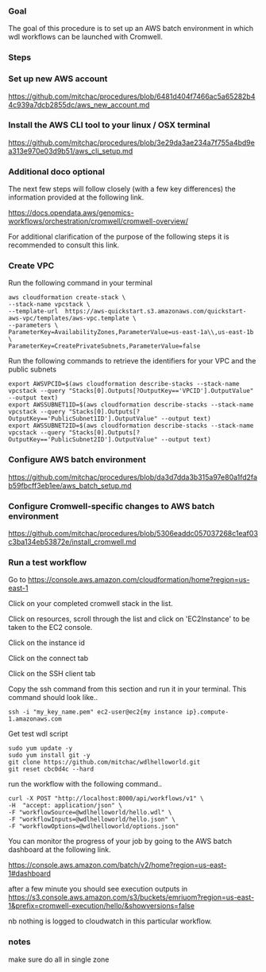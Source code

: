 
### Goal 
The goal of this procedure is to set up an AWS batch environment in which wdl workflows can be launched with Cromwell. 

### Steps

### Set up new AWS account

https://github.com/mitchac/procedures/blob/6481d404f7466ac5a65282b44c939a7dcb2855dc/aws_new_account.md

### Install the AWS CLI tool to your linux / OSX terminal

https://github.com/mitchac/procedures/blob/3e29da3ae234a7f755a4bd9ea313e970e03d9b51/aws_cli_setup.md

### Additional doco optional

The next few steps will follow closely (with a few key differences) the information provided at the following link. 

https://docs.opendata.aws/genomics-workflows/orchestration/cromwell/cromwell-overview/

For additional clarification of the purpose of the following steps it is recommended to consult this link. 

### Create VPC

Run the following command in your terminal

```
aws cloudformation create-stack \
--stack-name vpcstack \
--template-url  https://aws-quickstart.s3.amazonaws.com/quickstart-aws-vpc/templates/aws-vpc.template \
--parameters \
ParameterKey=AvailabilityZones,ParameterValue=us-east-1a\\,us-east-1b \
ParameterKey=CreatePrivateSubnets,ParameterValue=false
```

Run the following commands to retrieve the identifiers for your VPC and the public subnets

```
export AWSVPCID=$(aws cloudformation describe-stacks --stack-name vpcstack --query "Stacks[0].Outputs[?OutputKey=='VPCID'].OutputValue" --output text)
export AWSSUBNET1ID=$(aws cloudformation describe-stacks --stack-name vpcstack --query "Stacks[0].Outputs[?OutputKey=='PublicSubnet1ID'].OutputValue" --output text)
export AWSSUBNET2ID=$(aws cloudformation describe-stacks --stack-name vpcstack --query "Stacks[0].Outputs[?OutputKey=='PublicSubnet2ID'].OutputValue" --output text)
```

### Configure AWS batch environment

https://github.com/mitchac/procedures/blob/da3d7dda3b315a97e80a1fd2fab59fbcff3eb1ee/aws_batch_setup.md


### Configure Cromwell-specific changes to AWS batch environment

https://github.com/mitchac/procedures/blob/5306eaddc057037268c1eaf03c3ba134eb53872e/install_cromwell.md

### Run a test workflow

Go to https://console.aws.amazon.com/cloudformation/home?region=us-east-1

Click on your completed cromwell stack in the list.

Click on resources, scroll through the list and click on 'EC2Instance' to be taken to the EC2 console.

Click on the instance id

Click on the connect tab

Click on the SSH client tab 

Copy the ssh command from this section and run it in your terminal. This command should look like..

```
ssh -i "my_key_name.pem" ec2-user@ec2{my instance ip}.compute-1.amazonaws.com
```
Get test wdl script 
```
sudo yum update -y
sudo yum install git -y
git clone https://github.com/mitchac/wdlhelloworld.git
git reset cbc0d4c --hard
```
run the workflow with the following command..
```
curl -X POST "http://localhost:8000/api/workflows/v1" \
-H  "accept: application/json" \
-F "workflowSource=@wdlhelloworld/hello.wdl" \
-F "workflowInputs=@wdlhelloworld/hello.json" \
-F "workflowOptions=@wdlhelloworld/options.json"
```
You can monitor the progress of your job by going to the AWS batch dashboard at the following link.

https://console.aws.amazon.com/batch/v2/home?region=us-east-1#dashboard

after a few minute you should see execution outputs in 
https://s3.console.aws.amazon.com/s3/buckets/emriuom?region=us-east-1&prefix=cromwell-execution/hello/&showversions=false

nb nothing is logged to cloudwatch in this particular workflow.

### notes
make sure do all in single zone 
